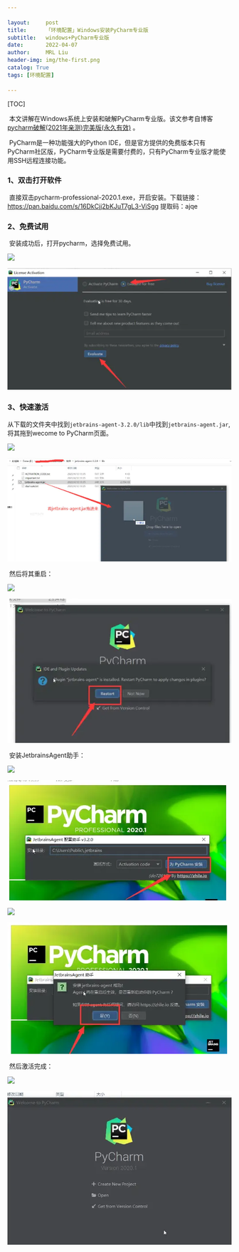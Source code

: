 ```yaml
---

layout:     post
title:      「环境配置」Windows安装PyCharm专业版
subtitle:   windows+PyCharm专业版
date:       2022-04-07
author:     MRL Liu
header-img: img/the-first.png
catalog: True
tags: [环境配置]
   
---
```


[TOC]

​         本文讲解在Windows系统上安装和破解PyCharm专业版。该文参考自博客[pycharm破解(2021年亲测)完美版(永久有效)](https://www.bilibili.com/read/cv10386031/) 。

​		PyCharm是一种功能强大的Python IDE，但是官方提供的免费版本只有PyCharm社区版，PyCharm专业版是需要付费的，只有PyCharm专业版才能使用SSH远程连接功能。

### 1、双击打开软件		

​		直接双击pycharm-professional-2020.1.exe，开启安装。下载链接：https://pan.baidu.com/s/16DkCjj2bKJuT7gL3-ViSgg 提取码：ajqe 

### 2、免费试用

​		安装成功后，打开pycharm，选择免费试用。

![]({{site.baseurl}}/img-post/环境配置/2022-04-07-Windows安装PyCharm专业版/免费试用.png)

![](..//img-post/环境配置/2022-04-07-Windows安装PyCharm专业版/免费试用.png)

### 3、快速激活

​		从下载的文件夹中找到`jetbrains-agent-3.2.0/lib`中找到`jetbrains-agent.jar`,将其拖到wecome to PyCharm页面。

![]({{site.baseurl}}/img-post/环境配置/2022-04-07-Windows安装PyCharm专业版/拖进欢迎页面.png)

![](..//img-post/环境配置/2022-04-07-Windows安装PyCharm专业版/拖进欢迎页面.png)

​		然后将其重启：

![]({{site.baseurl}}/img-post/环境配置/2022-04-07-Windows安装PyCharm专业版/重启pycharm.png)

![](..//img-post/环境配置/2022-04-07-Windows安装PyCharm专业版/重启pycharm.png)

​		安装JetbrainsAgent助手：

![]({{site.baseurl}}/img-post/环境配置/2022-04-07-Windows安装PyCharm专业版/为PyCharm安装.png)

![](..//img-post/环境配置/2022-04-07-Windows安装PyCharm专业版/为PyCharm安装.png)

![]({{site.baseurl}}/img-post/环境配置/2022-04-07-Windows安装PyCharm专业版/安装JetbrainsAgent助手.png)

![](..//img-post/环境配置/2022-04-07-Windows安装PyCharm专业版/安装JetbrainsAgent助手.png)		

​		然后激活完成：

![]({{site.baseurl}}/img-post/环境配置/2022-04-07-Windows安装PyCharm专业版/激活完成.png)

![](..//img-post/环境配置/2022-04-07-Windows安装PyCharm专业版/激活完成.png)




